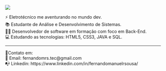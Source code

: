 <p> 
    <img src="https://readme-typing-svg.herokuapp.com?font=Poppins&size=24&color=add8e6&center=true&vCenter=true&lines=Olá+,+me+chamo+Fernando+&#128075;;Seja+bem+-+vindo+ao+meu+perfil!"(https://git.io/typing-svg>
 </p>
⚡ Eletrotécnico me aventurando no mundo dev.<br>
📚 Estudante de Análise e Desenvolvimento de Sistemas.<br>
👨‍💻 Desenvolvedor de software em formação com foco em Back-End.<br>
💻 Estudando as tecnologias: HTML5, CSS3, JAVA e SQL.
<hr/>
📡Contato em: <br/>
📩 Email: fernandomrs.tec@gmail.com <br>
📭 Linkedin: https://www.linkedin.com/in/fernandomanuelrsousa/
